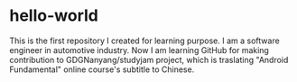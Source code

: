 # hello-world
This is the first repository I created for learning purpose.
I am a software engineer in automotive industry. Now I am learning GitHub for making contribution to GDGNanyang/studyjam project, which is traslating "Android Fundamental" online course's subtitle to Chinese.
